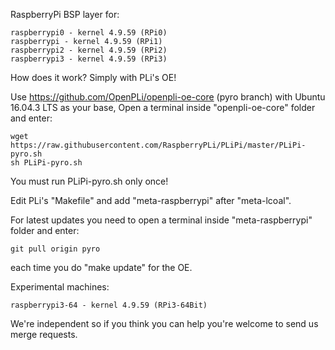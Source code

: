 RaspberryPi BSP layer for:
```
raspberrypi0 - kernel 4.9.59 (RPi0)
raspberrypi - kernel 4.9.59 (RPi1)
raspberrypi2 - kernel 4.9.59 (RPi2)
raspberrypi3 - kernel 4.9.59 (RPi3)
```
How does it work? Simply with PLi's OE!

Use https://github.com/OpenPLi/openpli-oe-core (pyro branch) with Ubuntu 16.04.3 LTS as your base, Open a terminal inside "openpli-oe-core" folder and enter:
```
wget https://raw.githubusercontent.com/RaspberryPLi/PLiPi/master/PLiPi-pyro.sh
sh PLiPi-pyro.sh
```
You must run PLiPi-pyro.sh only once!

Edit PLi's "Makefile" and add "meta-raspberrypi" after "meta-lcoal".

For latest updates you need to open a terminal inside "meta-raspberrypi" folder and enter:
```
git pull origin pyro
```
each time you do "make update" for the OE.

Experimental machines:
```
raspberrypi3-64 - kernel 4.9.59 (RPi3-64Bit)
```
We're independent so if you think you can help you're welcome to send us merge requests.
